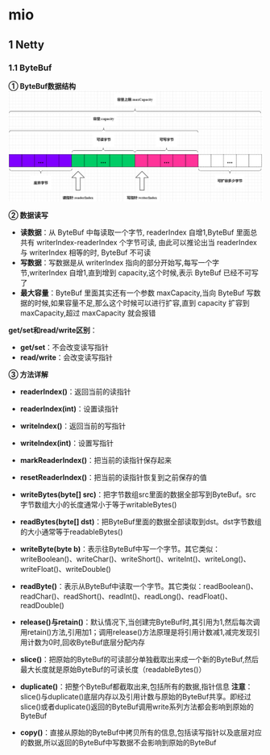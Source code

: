 # mio

## 1 Netty
### 1.1 ByteBuf
**① ByteBuf数据结构**
![ByteBuf数据结构](docs/ByteBuf数据结构.png)

**② 数据读写**
- **读数据**：从 ByteBuf 中每读取一个字节, readerIndex 自增1,ByteBuf 里面总共有 writerIndex-readerIndex 个字节可读, 由此可以推论出当 readerIndex 与 writerIndex 相等的时, ByteBuf 不可读
- **写数据**：写数据是从 writerIndex 指向的部分开始写,每写一个字节,writerIndex 自增1,直到增到 capacity,这个时候,表示 ByteBuf 已经不可写了
- **最大容量**：ByteBuf 里面其实还有一个参数 maxCapacity,当向 ByteBuf 写数据的时候,如果容量不足,那么这个时候可以进行扩容,直到 capacity 扩容到 maxCapacity,超过 maxCapacity 就会报错

**get/set和read/write区别**：
- **get/set**：不会改变读写指针
- **read/write**：会改变读写指针

**③ 方法详解**
- **readerIndex()**：返回当前的读指针
- **readerIndex(int)**：设置读指针
- **writeIndex()**：返回当前的写指针
- **writeIndex(int)**：设置写指针
- **markReaderIndex()**：把当前的读指针保存起来
- **resetReaderIndex()**：把当前的读指针恢复到之前保存的值

- **writeBytes(byte[] src)**：把字节数组src里面的数据全部写到ByteBuf。src字节数组大小的长度通常小于等于writableBytes()
- **readBytes(byte[] dst)**：把ByteBuf里面的数据全部读取到dst。dst字节数组的大小通常等于readableBytes() 

- **writeByte(byte b)**：表示往ByteBuf中写一个字节。其它类似：writeBoolean()、writeChar()、writeShort()、writeInt()、writeLong()、writeFloat()、writeDouble()
- **readByte()**：表示从ByteBuf中读取一个字节。其它类似：readBoolean()、readChar()、readShort()、readInt()、readLong()、readFloat()、readDouble()

- **release()与retain()**：默认情况下,当创建完ByteBuf时,其引用为1,然后每次调用retain()方法,引用加1；调用release()方法原理是将引用计数减1,减完发现引用计数为0时,回收ByteBuf底层分配内存

- **slice()**：把原始的ByteBuf的可读部分单独截取出来成一个新的ByteBuf,然后最大长度就是原始ByteBuf的可读长度（readableBytes()）
- **duplicate()**：把整个ByteBuf都截取出来,包括所有的数据,指针信息
 **注意**：slice()与duplicate()底层内存以及引用计数与原始的ByteBuf共享。即经过slice()或者duplicate()返回的ByteBuf调用write系列方法都会影响到原始的ByteBuf
- **copy()**：直接从原始的ByteBuf中拷贝所有的信息,包括读写指针以及底层对应的数据,所以返回的ByteBuf中写数据不会影响到原始的ByteBuf